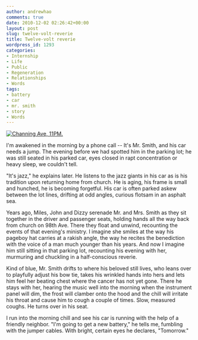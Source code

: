 ```yaml
---
author: andrewhao
comments: true
date: 2010-12-02 02:26:42+00:00
layout: post
slug: twelve-volt-reverie
title: Twelve-volt reverie
wordpress_id: 1293
categories:
- Internship
- Life
- Public
- Regeneration
- Relationships
- Words
tags:
- battery
- car
- mr. smith
- story
- Words
---
```


[![Channing Ave, 11PM.](http://farm3.static.flickr.com/2121/2072718597_7c8ecd7802.jpg)](http://www.flickr.com/photos/andrewhao/2072718597/)

I'm awakened in the morning by a phone call -- It's Mr. Smith, and his car needs a jump. The evening before we had spotted him in the parking lot; he was still seated in his parked car, eyes closed in rapt concentration or heavy sleep, we couldn't tell.

"It's jazz," he explains later. He listens to the jazz giants in his car as is his tradition upon returning home from church. He is aging, his frame is small and hunched, he is becoming forgetful. His car is often parked askew between the lot lines, drifting at odd angles, curious flotsam in an asphalt sea.

Years ago, Miles, John and Dizzy serenade Mr. and Mrs. Smith as they sit together in the driver and passenger seats, holding hands all the way back from church on 98th Ave. There they float and unwind, recounting the events of that evening's ministry. I imagine she smiles at the way his pageboy hat carries at a rakish angle, the way he recites the benediction with the voice of a man much younger than his years. And now I imagine him still sitting in that parking lot, recounting his evening with her, murmuring and chuckling in a half-conscious reverie.

Kind of blue, Mr. Smith drifts to where his beloved still lives, who leans over to playfully adjust his bow tie, takes his wrinkled hands into hers and lets him feel her beating chest where the cancer has not yet gone. There he stays with her, hearing the music well into the morning when the instrument panel will dim, the frost will clamber onto the hood and the chill will irritate his throat and cause him to cough a couple of times. Slow, measured coughs. He turns over in his seat.

I run into the morning chill and see his car is running with the help of a friendly neighbor. "I'm going to get a new battery," he tells me, fumbling with the jumper cables. With bright, certain eyes he declares, "Tomorrow."
